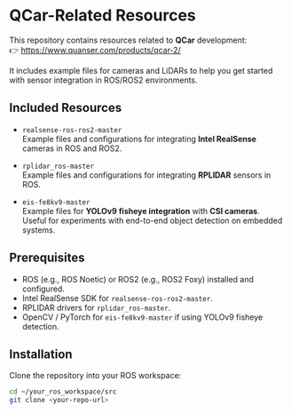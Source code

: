 # QCar-Related Resources

This repository contains resources related to **QCar** development:  
👉 https://www.quanser.com/products/qcar-2/  

It includes example files for cameras and LiDARs to help you get started with sensor integration in ROS/ROS2 environments.

## Included Resources

- `realsense-ros-ros2-master`  
  Example files and configurations for integrating **Intel RealSense** cameras in ROS and ROS2.

- `rplidar_ros-master`  
  Example files and configurations for integrating **RPLIDAR** sensors in ROS.

- `eis-fe8kv9-master`  
  Example files for **YOLOv9 fisheye integration** with **CSI cameras**.  
  Useful for experiments with end-to-end object detection on embedded systems.

## Prerequisites

- ROS (e.g., ROS Noetic) or ROS2 (e.g., ROS2 Foxy) installed and configured.
- Intel RealSense SDK for `realsense-ros-ros2-master`.
- RPLIDAR drivers for `rplidar_ros-master`.
- OpenCV / PyTorch for `eis-fe8kv9-master` if using YOLOv9 fisheye detection.

## Installation

Clone the repository into your ROS workspace:

```bash
cd ~/your_ros_workspace/src
git clone <your-repo-url>
